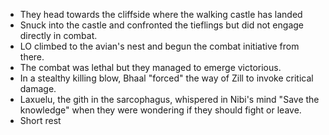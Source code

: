 - They head towards the cliffside where the walking castle has landed
- Snuck into the castle and confronted the tieflings but did not engage directly in combat. 
- LO climbed to the avian's nest and begun the combat initiative from there.
- The combat was lethal but they managed to emerge victorious.
- In a stealthy killing blow, Bhaal "forced" the way of Zill to invoke critical damage.
- Laxuelu, the gith in the sarcophagus, whispered in Nibi's mind "Save the knowledge" when they were wondering if they should fight or leave. 
- Short rest